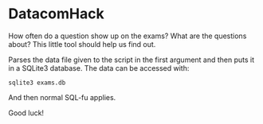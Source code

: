 DatacomHack
===========

How often do a question show up on the exams? What are the questions about? This little tool should help us find out.

Parses the data file given to the script in the first argument and then puts it in a SQLite3 database. The data can be accessed with:

    sqlite3 exams.db

And then normal SQL-fu applies.

Good luck!
